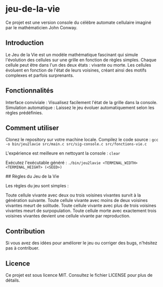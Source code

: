 # jeu-de-la-vie
Ce projet est une version console du célèbre automate cellulaire imaginé par le mathématicien John Conway.

## Introduction

Le Jeu de la Vie est un modèle mathématique fascinant qui simule l'évolution des cellules sur une grille en fonction de règles simples. Chaque cellule peut être dans l'un des deux états : vivante ou morte. Les cellules évoluent en fonction de l'état de leurs voisines, créant ainsi des motifs complexes et parfois surprenants.

## Fonctionnalités

  Interface conviviale : Visualisez facilement l'état de la grille dans la console.
  Simulation automatique : Laissez le jeu évoluer automatiquement selon les règles prédéfinies.

## Comment utiliser

  Clonez le repository sur votre machine locale.
  Compilez le code source :
  	`gcc -o bin/jeu2lavie src/main.c src/sig-console.c src/fonctions-vie.c`
  
  L'expérience est meilleure en nettoyant la console :
  	`clear`
  
  Exécutez l'exécutable généré :
  	`./bin/jeu2lavie <TERMINAL_WIDTH> <TERMINAL_HEIGHT> (<SEED>)`

## Règles du Jeu de la Vie

Les règles du jeu sont simples :

  Toute cellule vivante avec deux ou trois voisines vivantes survit à la génération suivante.
  Toute cellule vivante avec moins de deux voisines vivantes meurt de solitude.
  Toute cellule vivante avec plus de trois voisines vivantes meurt de surpopulation.
  Toute cellule morte avec exactement trois voisines vivantes devient une cellule vivante par reproduction.

## Contribution

Si vous avez des idées pour améliorer le jeu ou corriger des bugs, n'hésitez pas à contribuer.

## Licence

Ce projet est sous licence MIT. Consultez le fichier LICENSE pour plus de détails.
